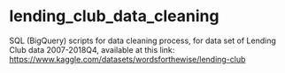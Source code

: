 # lending_club_data_cleaning
SQL (BigQuery) scripts for data cleaning process, for data set of Lending Club data 2007-2018Q4, available at this link: https://www.kaggle.com/datasets/wordsforthewise/lending-club
